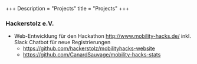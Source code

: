 +++
Description = "Projects"
title = "Projects"
+++
### Hackerstolz e.V.
* Web-Entwicklung für den Hackathon http://www.mobility-hacks.de/ inkl. Slack Chatbot für neue Registrierungen
  * https://github.com/hackerstolz/mobilityhacks-website
  * https://github.com/CanardSauvage/mobility-hacks-stats